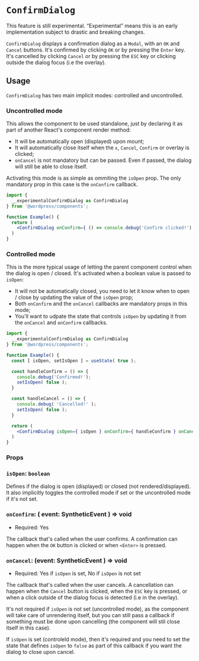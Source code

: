# `ConfirmDialog`

<div class="callout callout-alert">
This feature is still experimental. “Experimental” means this is an early implementation subject to drastic and breaking changes.
</div>

`ConfirmDialog` displays a confirmation dialog as a `Modal`, with an `OK` and `Cancel` buttons. It's confirmed by clicking `OK` or by pressing the `Enter` key. It's cancelled by clicking `Cancel` or by pressing the `ESC` key or clicking outside the dialog focus (i.e the overlay).

## Usage

`ConfirmDialog` has two main implicit modes: controlled and uncontrolled.

### Uncontrolled mode

This allows the component to be used standalone, just by declaring it as part of another React's component render method:
  * It will be automatically open (displayed) upon mount;
  * It will automatically close itself when the `x`, `Cancel`, `Confirm` or overlay is clicked;
  * `onCancel` is not mandatory but can be passed. Even if passed, the dialog will still be able to close itself.

Activating this mode is as simple as ommiting the `isOpen` prop. The only mandatory prop in this case is the `onConfirm` callback.

```jsx
import {
  __experimentalConfirmDialog as ConfirmDialog
} from '@wordpress/components';

function Example() {
  return (
    <ConfirmDialog onConfirm={ () => console.debug('Confirm clicked!') }>
  )
}
```

### Controlled mode

This is the more typical usage of letting the parent component control when the dialog is open / closed. It's activated when a boolean value is passed to `isOpen`:
  * It will not be automatically closed, you need to let it know when to open / close by updating the value of the `isOpen` prop;
  * Both `onConfirm` and the `onCancel` callbacks are mandatory props in this mode;
  * You'll want to udpate the state that controls `isOpen` by updating it from the `onCancel` and `onConfirm` callbacks.


```jsx
import {
  __experimentalConfirmDialog as ConfirmDialog
} from '@wordpress/components';

function Example() {
  const [ isOpen, setIsOpen ] = useState( true );

  const handleConfirm = () => {
    console.debug('Confirmed!');
    setIsOpen( false );
  }

  const handleCancel = () => {
    console.debug( 'Cancelled!' );
    setIsOpen( false );
  }

  return (
    <ConfirmDialog isOpen={ isOpen } onConfirm={ handleConfirm } onCancel={ handleCancel }>
  )
}
```

### Props

### `isOpen`: `boolean`

Defines if the dialog is open (displayed) or closed (not rendered/displayed). It also implicitly toggles the controlled mode if set or the uncontrolled mode if it's not set.

### `onConfirm`: ( event: SyntheticEvent ) => void

- Required: Yes

The callback that's called when the user confirms. A confirmation can happen when the `OK` button is clicked or when `<Enter>` is pressed.

### `onCancel`: (event: SyntheticEvent ) => void

- Required: Yes if `isOpen` is set, No if `isOpen` is not set

The callback that's called when the user cancels. A cancellation can happen when the `Cancel` button is clicked, when the `ESC` key is pressed, or when a click outside of the dialog focus is detected (i.e in the overlay).

It's not required if `isOpen` is not set (uncontrolled mode), as the component will take care of unrendering itself, but you can still pass a callback if something must be done upon cancelling (the component will stil close itself in this case).

If `isOpen` is set (controleld mode), then it's required and you need to set the state that defines `isOpen` to `false` as part of this callback if you want the dialog to close upon cancel.





